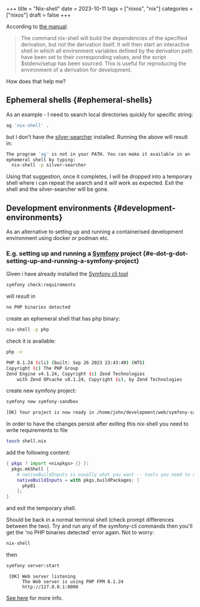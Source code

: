 +++
title = "Nix-shell"
date = 2023-10-11
tags = ["nixos", "nix"]
categories = ["nixos"]
draft = false
+++

According to [the manual](https://nixos.org/manual/nix/stable/command-ref/nix-shell):

> The command nix-shell will build the dependencies of the specified derivation, but not the derivation itself. It will then start an interactive shell in which all environment variables defined by the derivation path have been set to their corresponding values, and the script $stdenv/setup has been sourced. This is useful for reproducing the environment of a derivation for development.

How does that help me?

<!--more-->


## Ephemeral shells {#ephemeral-shells}

As an example - I need to search local directories quickly for specific string:

```bash
ag 'nix-shell' .
```

but I don't have the [silver-searcher](https://geoff.greer.fm/ag/) installed. Running the above will result in:

```bash
The program 'ag' is not in your PATH. You can make it available in an
ephemeral shell by typing:
  nix-shell -p silver-searcher
```

Using that suggestion, once it completes, I will be dropped into a temporary shell where i can repeat the search and it will work as expected.
Exit the shell and the silver-searcher will be gone.


## Development environments {#development-environments}

As an alternative to setting up and running a containerised development environment using docker or podman etc.


### E.g. setting up and running a [Symfony](https://symfony.com/) project {#e-dot-g-dot-setting-up-and-running-a-symfony-project}

Given i have already installed the [Symfony cli tool](https://github.com/symfony-cli/symfony-cli)

```bash
symfony check:requirements
```

will result in

```bash
no PHP binaries detected
```

create an ephemeral shell that has php binary:

```bash
nix-shell -p php
```

check it is available:

```bash
php -v

PHP 8.1.24 (cli) (built: Sep 26 2023 23:43:49) (NTS)
Copyright (c) The PHP Group
Zend Engine v4.1.24, Copyright (c) Zend Technologies
    with Zend OPcache v8.1.24, Copyright (c), by Zend Technologies
```

create new symfony project:

```bash
symfony new symfony-sandbox
```

```bash
[OK] Your project is now ready in /home/john/development/web/symfony-sandbox
```

In order to have the changes persist after exiting this nix-shell you need to write requirements to file

```bash
touch shell.nix
```

add the following content:

```nix
{ pkgs ? import <nixpkgs> {} }:
  pkgs.mkShell {
    # nativeBuildInputs is usually what you want -- tools you need to run
    nativeBuildInputs = with pkgs.buildPackages; [
      php81
    ];
}
```

and exit the temporary shell.

Should be back in a normal terminal shell (check prompt differences between the two). Try and run any of the symfony-cli commands then you'll get the 'no PHP binaries detected' error again. Not to worry:

```bash
nix-shell
```

then

```bash
symfony server:start
```

```nil
 [OK] Web server listening
      The Web server is using PHP FPM 8.1.24
      http://127.0.0.1:8000
```

[See here](https://nixos.wiki/wiki/Development_environment_with_nix-shell) for more info.
